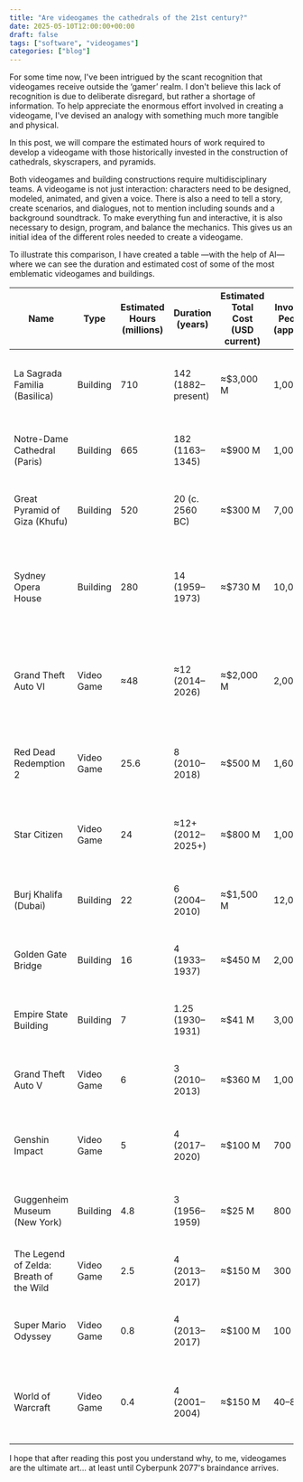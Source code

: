 ```yaml
---
title: "Are videogames the cathedrals of the 21st century?"
date: 2025-05-10T12:00:00+00:00
draft: false
tags: ["software", "videogames"]
categories: ["blog"]
---
```


For some time now, I've been intrigued by the scant recognition that videogames receive outside the ‘gamer’ realm. I don't believe this lack of recognition is due to deliberate disregard, but rather a shortage of information. To help appreciate the enormous effort involved in creating a videogame, I've devised an analogy with something much more tangible and physical.

In this post, we will compare the estimated hours of work required to develop a videogame with those historically invested in the construction of cathedrals, skyscrapers, and pyramids.

Both videogames and building constructions require multidisciplinary teams. A videogame is not just interaction: characters need to be designed, modeled, animated, and given a voice. There is also a need to tell a story, create scenarios, and dialogues, not to mention including sounds and a background soundtrack. To make everything fun and interactive, it is also necessary to design, program, and balance the mechanics. This gives us an initial idea of the different roles needed to create a videogame.

To illustrate this comparison, I have created a table —with the help of AI— where we can see the duration and estimated cost of some of the most emblematic videogames and buildings.

| Name                                     | Type       | Estimated Hours (millions) | Duration (years)     | Estimated Total Cost (USD current)  | Involved People (approx.) | Notes                                                                                                                |
| ---------------------------------------- | ---------- | -------------------------- | -------------------- | ----------------------------------- | ------------------------- | -------------------------------------------------------------------------------------------------------------------- |
| La Sagrada Familia (Basilica)              | Building   | 710                        | 142 (1882–present)   | ≈$3,000 M                         | 1,000                     | Unfinished after ~140 years; Gaudí's masterpiece; annual private funding ≈€25 M.                                       |
| Notre-Dame Cathedral (Paris)             | Building   | 665                        | 182 (1163–1345)      | ≈$900 M                           | 1,000                     | Iconic French Gothic; restored after the 2019 fire with funds of ≈$900 M.                                             |
| Great Pyramid of Giza (Khufu)            | Building   | 520                        | 20 (c. 2560 BC)      | ≈$300 M                           | 7,000                     | Built in 20 years; was the tallest structure in the world for ~3,800 years.                                          |
| Sydney Opera House                       | Building   | 280                        | 14 (1959–1973)       | ≈$730 M                           | 10,000                    | UNESCO World Heritage; 14 years of construction with 10,000 workers; original cost A$102 M (1973).                     |
| Grand Theft Auto VI                      | Video Game | ≈48                      | ≈12 (2014–2026)      | ≈$2,000 M                         | 2,000                     | In development (expected May 2026); budget ~US$2,000 M; development of one of the most ambitious AAA titles.           |
| Red Dead Redemption 2                    | Video Game | 25.6                     | 8 (2010–2018)        | ≈$500 M                           | 1,600                     | 8 years of development with ~1,600 people; cost $370–540 M (dev+marketing).                                           |
| Star Citizen                             | Video Game | 24                       | ≈12+ (2012–2025+)    | ≈$800 M                           | 1,000                     | Crowdfunded +US$800 M; ongoing development; team ~1,000 devs.                                                         |
| Burj Khalifa (Dubai)                     | Building   | 22                       | 6 (2004–2010)        | ≈$1,500 M                         | 12,000                    | 828 m skyscraper; 22 million man-hours; world height record.                                                          |
| Golden Gate Bridge                       | Building   | 16                       | 4 (1933–1937)        | ≈$450 M                           | 2,000                     | Built in 4 years during the Great Depression; original cost $27 M (1937).                                               |
| Empire State Building                    | Building   | 7                        | 1.25 (1930–1931)     | ≈$41 M                            | 3,000                     | Built in ~13.5 months; 7 million man-hours; was the tallest (381 m) until 1970.                                          |
| Grand Theft Auto V                       | Video Game | 6                        | 3 (2010–2013)        | ≈$360 M                           | 1,000                     | Team of ~1,000 devs; developed in 3 years; cost $265 M (dev) plus marketing.                                           |
| Genshin Impact                           | Video Game | 5                        | 4 (2017–2020)        | ≈$100 M                           | 700                       | Multiplayer RPG by miHoYo; initial budget ~US$100 M; team grew to ~700.                                               |
| Guggenheim Museum (New York)             | Building   | 4.8                      | 3 (1956–1959)        | ≈$25 M                            | 800                       | Designed by Frank Lloyd Wright; original cost $3 M (1959).                                                            |
| The Legend of Zelda: Breath of the Wild  | Video Game | 2.5                      | 4 (2013–2017)        | ≈$150 M                           | 300                       | Revolutionized the open-world genre; final team ~300; developed 2013–2017.                                             |
| Super Mario Odyssey                      | Video Game | 0.8                      | 4 (2013–2017)        | ≈$100 M                           | 100                       | Team of ~100; 30 million copies sold; estimated budget ~US$100 M.                                                       |
| World of Warcraft                        | Video Game | 0.4                      | 4 (2001–2004)        | ≈$150 M                           | 40–80                     | Pioneering MMORPG; initial team of ~40–80 devs; budget ~US$80 M (2004), adjusted to 2024.                                 |

I hope that after reading this post you understand why, to me, videogames are the ultimate art... at least until Cyberpunk 2077's braindance arrives.
